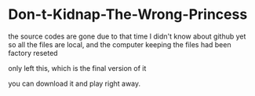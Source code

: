 # Don-t-Kidnap-The-Wrong-Princess
the source codes are gone due to that time I didn't know about github yet so all the files are local, and the computer keeping the files had been factory reseted

only left this, which is the final version of it

you can download it and play right away.
